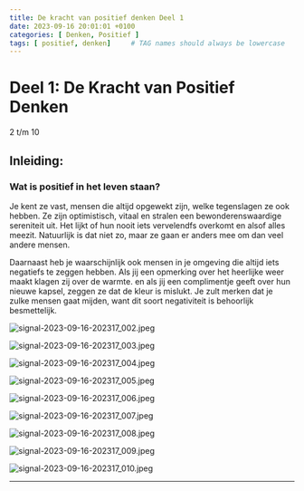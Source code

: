 ```yaml
---
title: De kracht van positief denken Deel 1
date: 2023-09-16 20:01:01 +0100
categories: [ Denken, Positief ]
tags: [ positief, denken]     # TAG names should always be lowercase
---
```


# Deel 1: De Kracht van Positief Denken 

2 t/m 10

## Inleiding:

### Wat is positief in het leven staan?

Je kent ze vast, mensen die altijd opgewekt zijn, welke tegenslagen ze ook hebben. Ze zijn optimistisch, vitaal en
stralen een bewonderenswaardige sereniteit uit. Het lijkt of hun nooit iets vervelendfs overkomt en alsof alles meezit.
Natuurlijk is dat niet zo, maar ze gaan er anders mee om dan veel andere mensen.

Daarnaast heb je waarschijnlijk ook mensen in je omgeving die altijd iets negatiefs te zeggen hebben. Als jij een
opmerking over het heerlijke weer maakt klagen zij over de warmte. en als jij een complimentje geeft over hun nieuwe
kapsel, zeggen ze dat de kleur is mislukt. Je zult merken dat je zulke mensen gaat mijden, want dit soort negativiteit
is behoorlijk besmettelijk.

![signal-2023-09-16-202317_002.jpeg](/assets/img/custom/sorted/signal-2023-09-16-202317_002.jpeg)

![signal-2023-09-16-202317_003.jpeg](/assets/img/custom/sorted/signal-2023-09-16-202317_003.jpeg)

![signal-2023-09-16-202317_004.jpeg](/assets/img/custom/sorted/signal-2023-09-16-202317_004.jpeg)

![signal-2023-09-16-202317_005.jpeg](/assets/img/custom/sorted/signal-2023-09-16-202317_005.jpeg)

![signal-2023-09-16-202317_006.jpeg](/assets/img/custom/sorted/signal-2023-09-16-202317_006.jpeg)

![signal-2023-09-16-202317_007.jpeg](/assets/img/custom/sorted/signal-2023-09-16-202317_007.jpeg)

![signal-2023-09-16-202317_008.jpeg](/assets/img/custom/sorted/signal-2023-09-16-202317_008.jpeg)

![signal-2023-09-16-202317_009.jpeg](/assets/img/custom/sorted/signal-2023-09-16-202317_009.jpeg)

![signal-2023-09-16-202317_010.jpeg](/assets/img/custom/sorted/signal-2023-09-16-202317_010.jpeg)

***
